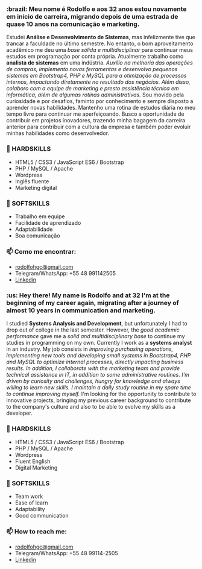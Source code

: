 
<h3>:brazil: Meu nome é <strong>Rodolfo</strong> e aos 32 anos estou novamente em início de carreira, migrando depois de uma estrada de quase 10 anos na comunicação e marketing.</h3>
Estudei <strong>Análise e Desenvolvimento de Sistemas</strong>, mas infelizmente tive que trancar a faculdade no último semestre. No entanto, o bom aproveitamento acadêmico me deu uma <em>base sólida e multidisciplinar</em> para continuar meus estudos em programação por conta própria.
Atualmente trabalho como <strong>analista de sistemas</strong> em uma indústria. <em>Auxílio na melhoria das operações de compras, implemento novas ferramentas e desenvolvo pequenos sistemas em Bootstrap4, PHP e MySQL para a otimização de processos internos, impactando diretamente no resultado dos negócios. Além disso, colaboro com a equipe de marketing e presto assistência técnica em informática, além de algumas rotinas administrativas.</em>
Sou movido pela curiosidade e por desafios, faminto por conhecimento e sempre disposto a aprender novas habilidades. </em>Mantenho uma rotina de estudos diária no meu tempo livre para continuar me aperfeiçoando.</em>
Busco a oportunidade de contribuir em projetos inovadores, trazendo minha bagagem da carreira anterior para contribuir com a cultura da empresa e também poder evoluir minhas habilidades como desenvolvedor.

<h3>🧰 HARDSKILLS</h3>
<ul>
  <li>HTML5 / CSS3 / JavaScript ES6 / Bootstrap</li>
  <li>PHP / MySQL / Apache</li>
  <li>Wordpress</li>
  <li>Inglês fluente</li>
  <li>Marketing digital</li>
</ul>

<h3>🌱 SOFTSKILLS</h3>
<ul>
  <li>Trabalho em equipe</li>
  <li>Facilidade de aprendizado</li>
  <li>Adaptabilidade</li>
  <li>Boa comunicação</li>
</ul>

<h3>📫 Como me encontrar:</h3>
<ul>
  <li><a href="mailto:rodolfohgc@gmail.com">rodolfohgc@gmail.com</a></li>
  <li>Telegram/WhatsApp: +55 48 991142505</li>
  <li><a href="https://www.linkedin.com/in/rodolfo-conceicao/">Linkedin</a></li>
</ul>

<h3>:us: Hey there! My name is Rodolfo and at 32 I'm at the beginning of my career again, migrating after a journey of almost 10 years in communication and marketing.</h3>
I studied <strong>Systems Analysis and Development</strong>, but unfortunately I had to drop out of college in the last semester. However, the <em>good academic performance</em> gave me a <em>solid and multidisciplinary base</em> to continue my studies in programming on my own.
Currently I work as a <strong>systems analyst</strong> in an industry. My job consists in <em>improving purchasing operations, implementing new tools and developing small systems in Bootstrap4, PHP and MySQL to optimize internal processes, directly impacting business results. In addition, I collaborate with the marketing team and provide technical assistance in IT, in addition to some administrative routines.</em>
<em>I'm driven by curiosity and challenges, hungry for knowledge and always willing to learn new skills. I maintain a daily study routine in my spare time to continue improving myself.</em>
I'm looking for the opportunity to contribute to innovative projects, bringing my previous career background to contribute to the company's culture and also to be able to evolve my skills as a developer.

<h3>🧰 HARDSKILLS</h3>
<ul>
  <li>HTML5 / CSS3 / JavaScript ES6 / Bootstrap</li>
  <li>PHP / MySQL / Apache</li>
  <li>Wordpress</li>
  <li>Fluent English</li>
  <li>Digital Marketing</li>
</ul>

<h3>🌱 SOFTSKILLS</h3>
<ul>
  <li>Team work</li>
  <li>Ease of learn</li>
  <li>Adaptability</li>
  <li>Good communication</li>
</ul>

<h3>📫 How to reach me:</h3>
<ul>
  <li><a href="mailto:rodolfohgc@gmail.com">rodolfohgc@gmail.com</a></li>
  <li>Telegram/WhatsApp: +55 48 99114-2505</li>
  <li><a href="https://www.linkedin.com/in/rodolfo-conceicao/">Linkedin</a></li>
</ul>
